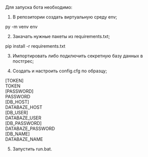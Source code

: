 Для запуска бота необходимо:

1) В репозитории создать виртуальную среду env;

py -m venv env


2) Закачать нужные пакеты из requirements.txt;

pip install -r requirements.txt


3) Импортировать либо подключить секретную базу данных в постгрес;


4) Создать и настроить config.cfg по образцу;

[TOKEN]  
TOKEN  
[PASSWORD]  
PASSWORD  
[DB_HOST]  
DATABAZE_HOST  
[DB_USER]  
DATABAZE_USER  
[DB_PASSWORD]  
DATABAZE_PASSWORD  
[DB_NAME]  
DATABAZE_NAME  

5) Запустить run.bat.